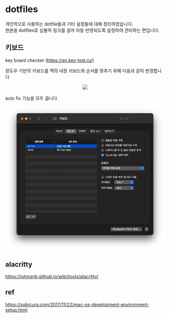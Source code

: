 # dotfiles

개인적으로 사용하는 dotfile들과 기타 설정들에 대해 정리하였습니다.  
원본을 dotfiles로 심볼릭 링크를 걸어 자동 반영되도록 설정하여 관리하는 편입니다.

## 키보드

key board checker (https://en.key-test.ru/)

윈도우 기반의 키보드를 맥의 내장 키보드와 순서를 맞추기 위해 다음과 같이 변경합니다

<center>
    <img src="./img/keyboard_kinesis_change.png" />
</center>

auto fix 기능을 모두 끕니다

<center>
    <img src="./img/keyboard_auto_fix_disable.png" />
</center>

## alacritty

https://johngrib.github.io/wiki/tools/alacritty/

## ref

https://subicura.com/2017/11/22/mac-os-development-environment-setup.html
